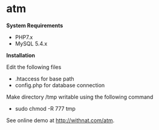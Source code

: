 # atm

**System Requirements**

- PHP7.x
 - MySQL 5.4.x

**Installation**

Edit the following files
 - .htaccess for base path
 - config.php for database connection

Make directory /tmp writable using the following command
  - sudo chmod -R 777 tmp

See online demo at http://withnat.com/atm.
